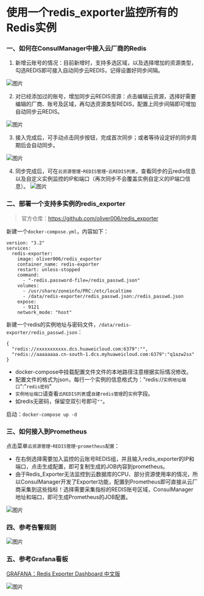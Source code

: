 # 使用一个redis_exporter监控所有的Redis实例
### 一、如何在ConsulManager中接入云厂商的Redis
1. 新增云账号的情况：目前新增时，支持多选区域，以及选择增加的资源类型，勾选REDIS即可接入自动同步云REDIS，记得设置好同步间隔。

![图片](https://user-images.githubusercontent.com/3349611/204356330-330865fd-6eea-48eb-88e1-757e7ea4a0b1.png)


2. 对已经添加过的账号，增加同步云REDIS资源：点击编辑云资源，选择好需要编辑的厂商、账号及区域，再勾选资源类型REDIS，配置上同步间隔即可增加自动同步云REDIS。

![图片](https://user-images.githubusercontent.com/3349611/204356547-3d6b8b57-33f4-4938-ac4a-cf9e5abe2a31.png)


3. 接入完成后，可手动点击同步按钮，完成首次同步；或者等待设定好的同步周期后会自动同步。

![图片](https://user-images.githubusercontent.com/3349611/204356757-be3e86da-dff6-44ca-8086-a033a9750067.png)


4. 同步完成后，可在`云资源管理`-`REDIS管理`-`云REDIS列表`，查看同步的云redis信息以及自定义实例监控的IP和端口（再次同步不会覆盖实例自定义的IP端口信息）。
![图片](https://user-images.githubusercontent.com/3349611/204357662-09f44475-9545-4667-abf1-29bbb78a4935.png)

### 二、部署一个支持多实例的redis_exporter

> 官方仓库：https://github.com/oliver006/redis_exporter

新建一个`docker-compose.yml`，内容如下：

```
version: "3.2"
services:
  redis-exporter:
    image: oliver006/redis_exporter
    container_name: redis-exporter
    restart: unless-stopped
    command:
      - "-redis.password-file=/redis_passwd.json"
    volumes:
      - /usr/share/zoneinfo/PRC:/etc/localtime
      - /data/redis-exporter/redis_passwd.json:/redis_passwd.json
    expose:
      - 9121
    network_mode: "host"
```
新建一个redis的实例地址与密码文件，`/data/redis-exporter/redis_passwd.json`：
```
{
  "redis://xxxxxxxxxxx.dcs.huaweicloud.com:6379":"",
  "redis://aaaaaaaa.cn-south-1.dcs.myhuaweicloud.com:6379":"q1azw2sx"
}
```
- docker-compose中挂载配置文件文件的本地路径注意根据实际情况修改。
- 配置文件的格式为json，每行一个实例的信息格式为："redis://`实例地址端口`":"`redis密码`"
- `实例地址端口`请查看`云REDIS列表`或`自建redis管理`的`实例`字段。
- 如redis无密码，保留空双引号即可`""`。

启动：`docker-compose up -d`

### 三、如何接入到Prometheus
点击菜单`云资源管理`-`REDIS管理`-`prometheus配置`：
- 在右侧选择需要加入监控的云账号REDIS组，并且输入redis_exporter的IP和端口，点击生成配置，即可复制生成的JOB内容到prometheus。
- 由于Redis_Exporter无法监控到云数据库的CPU、部分资源使用率的情况，所以ConsulManager开发了Exporter功能，配置到Prometheus即可直接从云厂商采集到这些指标！选择需要采集指标的REDIS账号区域，ConsulManager地址和端口，即可生成Prometheus的JOB配置。

![图片](https://user-images.githubusercontent.com/3349611/204361542-c922963d-e79e-4ffd-8e3b-d752bd198d7b.png)

### 四、参考告警规则
![图片](https://user-images.githubusercontent.com/3349611/204361766-6584b1db-c91f-438b-a74f-b475fbd511f8.png)

### 五、参考Grafana看板
[GRAFANA：Redis Exporter Dashboard 中文版](https://grafana.com/grafana/dashboards/17507)

![图片](https://user-images.githubusercontent.com/3349611/204360251-d0486e7c-9a46-43c8-8397-b0dca521e0e9.png)


